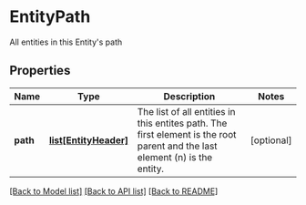 # EntityPath

All entities in this Entity's path 
## Properties
Name | Type | Description | Notes
------------ | ------------- | ------------- | -------------
**path** | [**list[EntityHeader]**](EntityHeader.md) | The list of all entities in this entites path. The first element is the root parent and the last element (n) is the entity.  | [optional] 

[[Back to Model list]](../README.md#documentation-for-models) [[Back to API list]](../README.md#documentation-for-api-endpoints) [[Back to README]](../README.md)


